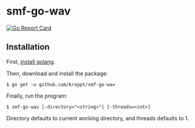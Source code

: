# smf-go-wav

[![Go Report Card](https://goreportcard.com/badge/github.com/kroppt/smf-go-wav)](https://goreportcard.com/report/github.com/kroppt/smf-go-wav)

## Installation

First, [install golang](https://golang.org/doc/install).

Then, download and install the package:

    $ go get -u github.com/kroppt/smf-go-wav

Finally, run the program:

    $ smf-go-wav [-directory="<string>"] [-threads=<int>]

Directory defaults to current working directory, and threads defaults to 1.

